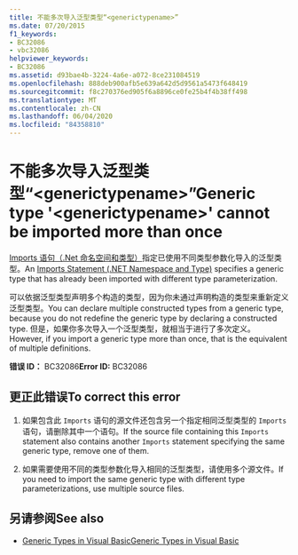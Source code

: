 ```yaml
---
title: 不能多次导入泛型类型“<generictypename>”
ms.date: 07/20/2015
f1_keywords:
- BC32086
- vbc32086
helpviewer_keywords:
- BC32086
ms.assetid: d93bae4b-3224-4a6e-a072-8ce231084519
ms.openlocfilehash: 888deb900afb5e639a642d5d9561a5473f648419
ms.sourcegitcommit: f8c270376ed905f6a8896ce0fe25b4f4b38ff498
ms.translationtype: MT
ms.contentlocale: zh-CN
ms.lasthandoff: 06/04/2020
ms.locfileid: "84358810"
---
```

# <a name="generic-type-generictypename-cannot-be-imported-more-than-once"></a><span data-ttu-id="76142-102">不能多次导入泛型类型“\<generictypename>”</span><span class="sxs-lookup"><span data-stu-id="76142-102">Generic type '\<generictypename>' cannot be imported more than once</span></span>
<span data-ttu-id="76142-103">[Imports 语句（.Net 命名空间和类型）](../language-reference/statements/imports-statement-net-namespace-and-type.md)指定已使用不同类型参数化导入的泛型类型。</span><span class="sxs-lookup"><span data-stu-id="76142-103">An [Imports Statement (.NET Namespace and Type)](../language-reference/statements/imports-statement-net-namespace-and-type.md) specifies a generic type that has already been imported with different type parameterization.</span></span>  
  
 <span data-ttu-id="76142-104">可以依据泛型类型声明多个构造的类型，因为你未通过声明构造的类型来重新定义泛型类型。</span><span class="sxs-lookup"><span data-stu-id="76142-104">You can declare multiple constructed types from a generic type, because you do not redefine the generic type by declaring a constructed type.</span></span> <span data-ttu-id="76142-105">但是，如果你多次导入一个泛型类型，就相当于进行了多次定义。</span><span class="sxs-lookup"><span data-stu-id="76142-105">However, if you import a generic type more than once, that is the equivalent of multiple definitions.</span></span>  
  
 <span data-ttu-id="76142-106">**错误 ID：** BC32086</span><span class="sxs-lookup"><span data-stu-id="76142-106">**Error ID:** BC32086</span></span>  
  
## <a name="to-correct-this-error"></a><span data-ttu-id="76142-107">更正此错误</span><span class="sxs-lookup"><span data-stu-id="76142-107">To correct this error</span></span>  
  
1. <span data-ttu-id="76142-108">如果包含此 `Imports` 语句的源文件还包含另一个指定相同泛型类型的 `Imports` 语句，请删除其中一个语句。</span><span class="sxs-lookup"><span data-stu-id="76142-108">If the source file containing this `Imports` statement also contains another `Imports` statement specifying the same generic type, remove one of them.</span></span>  
  
2. <span data-ttu-id="76142-109">如果需要使用不同的类型参数化导入相同的泛型类型，请使用多个源文件。</span><span class="sxs-lookup"><span data-stu-id="76142-109">If you need to import the same generic type with different type parameterizations, use multiple source files.</span></span>  
  
## <a name="see-also"></a><span data-ttu-id="76142-110">另请参阅</span><span class="sxs-lookup"><span data-stu-id="76142-110">See also</span></span>

- [<span data-ttu-id="76142-111">Generic Types in Visual Basic</span><span class="sxs-lookup"><span data-stu-id="76142-111">Generic Types in Visual Basic</span></span>](../programming-guide/language-features/data-types/generic-types.md)
